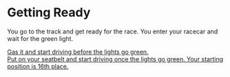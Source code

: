 # Getting Ready  
You go to the track and get ready for the race. You enter your racecar and wait for the green light.  

[Gas it and start driving before the lights go green.](die.md)  
[Put on your seatbelt and start driving once the lights go green. Your starting position is 16th place.](gaining-on-rival.md)

